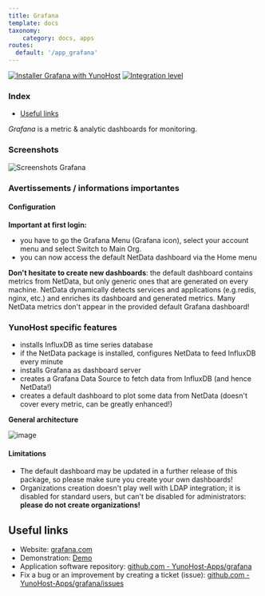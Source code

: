 ```yaml
---
title: Grafana
template: docs
taxonomy:
    category: docs, apps
routes:
  default: '/app_grafana'
---
```


[![Installer Grafana with YunoHost](https://install-app.yunohost.org/install-with-yunohost.svg)](https://install-app.yunohost.org/?app=grafana) [![Integration level](https://dash.yunohost.org/integration/grafana.svg)](https://dash.yunohost.org/appci/app/grafana)

### Index

- [Useful links](#useful-links)

*Grafana* is a metric & analytic dashboards for monitoring.

### Screenshots

![Screenshots Grafana](https://github.com/YunoHost-Apps/grafana_ynh/blob/master/doc/screenshots/Grafana8_Kubernetes.jpg)

### Avertissements / informations importantes

#### Configuration

**Important at first login:**

* you have to go the Grafana Menu (Grafana icon), select your account menu and select Switch to Main Org.
* you can now access the default NetData dashboard via the Home menu

**Don't hesitate to create new dashboards**: the default dashboard contains metrics from NetData, but only generic ones that are generated on every machine. NetData dynamically detects services and applications (e.g.redis, nginx, etc.) and enriches its dashboard and generated metrics. Many NetData metrics don't appear in the provided default Grafana dashboard!

### YunoHost specific features

* installs InfluxDB as time series database
* if the NetData package is installed, configures NetData to feed InfluxDB every minute
* installs Grafana as dashboard server
* creates a Grafana Data Source to fetch data from InfluxDB (and hence NetData!)
* creates a default dashboard to plot some data from NetData (doesn't cover every metric, can be greatly enhanced!)

**General architecture**

![image](https://cloud.githubusercontent.com/assets/2662304/20649711/29f182ba-b4ce-11e6-97c8-ab2c0ab59833.png)

#### Limitations

* The default dashboard may be updated in a further release of this package, so please make sure you create your own dashboards!
* Organizations creation doesn't play well with LDAP integration; it is disabled for standard users, but can't be disabled for administrators: **please do not create organizations!**

## Useful links

+ Website: [grafana.com](https://grafana.com/)
+ Demonstration: [Demo](https://play.grafana.org/)
+ Application software repository: [github.com - YunoHost-Apps/grafana](https://github.com/YunoHost-Apps/grafana_ynh)
+ Fix a bug or an improvement by creating a ticket (issue): [github.com - YunoHost-Apps/grafana/issues](https://github.com/YunoHost-Apps/grafana_ynh/issues)

